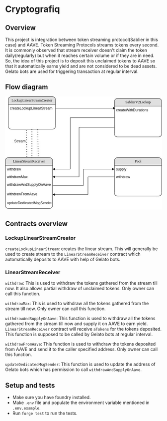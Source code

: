 # Cryptografiq
## Overview

This project is integration between token streaming protocol(Sablier in this case) and AAVE. Token Streaming Protocols streams tokens every second. It is commonly observed that stream receiver doesn't claim the token daily(regularly) but when it reaches certain volume or if they are in need. So, the idea of this project is to deposit this unclaimed tokens to AAVE so that it automatically earns yield and are not considered to be dead assets. Gelato bots are used for triggering transaction at regular interval.

## Flow diagram

![Screenshot](/Screenshot.jpeg)

## Contracts overview

### LockupLinearStreamCreator

`createLockupLinearStream`: creates the linear stream. This will generally be used to create stream to the `LinearStreamReceiver` contract which automatically deposits to AAVE with help of Gelato bots.

### LinearStreamReceiver

`withdraw`: This is used to withdraw the tokens gathered from the stream till now. It also allows partial withdraw of unclaimed tokens. Only owner can call this function.

`withdrawMax`: This is used to withdraw all the tokens gathered from the stream till now. Only owner can call this function.

`withdrawAndSupplyOnAave`: This function is used to withdraw all the tokens gathered from the stream till now and supply it on AAVE to earn yield. `LinearStreamReceiver` contract will receive `aTokens` for the tokens deposited. This function is supposed to be called by Gelato bots at regular interval.

`withdrawFromAave`: This function is used to withdraw the tokens deposited from AAVE and send it to the caller specified address. Only owner can call this function.

`updateDedicatedMsgSender`: This function is used to update the address of Gelato bots which has permission to call `withdrawAndSupplyOnAave`.

## Setup and tests

* Make sure you have foundry installed.
* Make `.env` file and populate the environment variable mentioned in `.env.example`.
* Run `forge test` to run the tests.






